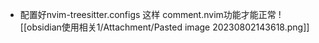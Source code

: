 - 配置好nvim-treesitter.configs 这样 comment.nvim功能才能正常
![[obsidian使用相关1/Attachment/Pasted image 20230802143618.png]]